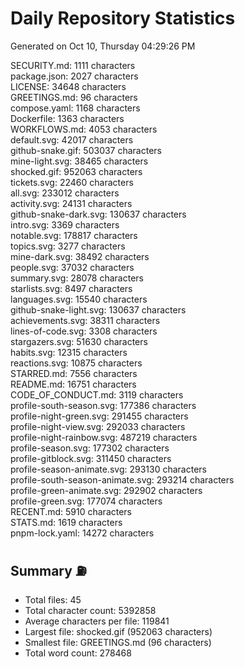 # Daily Repository Statistics 
Generated on Oct 10, Thursday 04:29:26 PM  

SECURITY.md: 1111 characters  
package.json: 2027 characters  
LICENSE: 34648 characters  
GREETINGS.md: 96 characters  
compose.yaml: 1168 characters  
Dockerfile: 1363 characters  
WORKFLOWS.md: 4053 characters  
default.svg: 42017 characters  
github-snake.gif: 503037 characters  
mine-light.svg: 38465 characters  
shocked.gif: 952063 characters  
tickets.svg: 22460 characters  
all.svg: 233012 characters  
activity.svg: 24131 characters  
github-snake-dark.svg: 130637 characters  
intro.svg: 3369 characters  
notable.svg: 178817 characters  
topics.svg: 3277 characters  
mine-dark.svg: 38492 characters  
people.svg: 37032 characters  
summary.svg: 28078 characters  
starlists.svg: 8497 characters  
languages.svg: 15540 characters  
github-snake-light.svg: 130637 characters  
achievements.svg: 38311 characters  
lines-of-code.svg: 3308 characters  
stargazers.svg: 51630 characters  
habits.svg: 12315 characters  
reactions.svg: 10875 characters  
STARRED.md: 7556 characters  
README.md: 16751 characters  
CODE_OF_CONDUCT.md: 3119 characters  
profile-south-season.svg: 177386 characters  
profile-night-green.svg: 291455 characters  
profile-night-view.svg: 292033 characters  
profile-night-rainbow.svg: 487219 characters  
profile-season.svg: 177302 characters  
profile-gitblock.svg: 311450 characters  
profile-season-animate.svg: 293130 characters  
profile-south-season-animate.svg: 293214 characters  
profile-green-animate.svg: 292902 characters  
profile-green.svg: 177074 characters  
RECENT.md: 5910 characters  
STATS.md: 1619 characters  
pnpm-lock.yaml: 14272 characters  

## Summary ⛽  
- Total files: 45  
- Total character count: 5392858  
- Average characters per file: 119841  
- Largest file: shocked.gif (952063 characters)  
- Smallest file: GREETINGS.md (96 characters)  
- Total word count: 278468  
